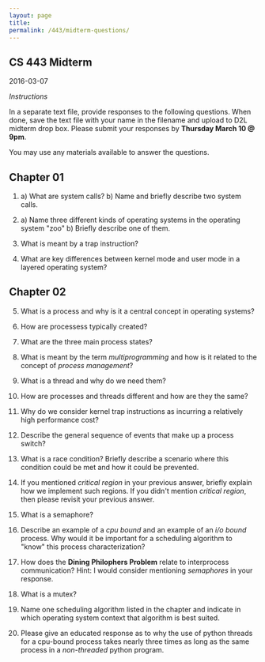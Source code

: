 ```yaml
---
layout: page
title:
permalink: /443/midterm-questions/
---
```


CS 443 Midterm
----------

2016-03-07

*Instructions*

In a separate text file, provide responses to the following questions. When done, save the text file with your name in the filename and upload to D2L midterm drop box. Please submit your responses by **Thursday March 10 @ 9pm**. 

You may use any materials available to answer the questions.


Chapter 01
----------
1. a) What are system calls? b) Name and briefly describe two system calls.

2. a) Name three different kinds of operating systems in the operating system "zoo" b) Briefly describe one of them.

3. What is meant by a trap instruction?

4. What are key differences between kernel mode and user mode in a layered operating system?


Chapter 02
----------
5. What is a process and why is it a central concept in operating systems?

6. How are processess typically created?

7. What are the three main process states?

8. What is meant by the term *multiprogramming* and how is it related to the concept of *process management*?

9. What is a thread and why do we need them?

10. How are processes and threads different and how are they the same?

11. Why do we consider kernel trap instructions as incurring a relatively high performance cost?

12. Describe the general sequence of events that make up a process switch?

13. What is a race condition? Briefly describe a scenario where this condition could be met and how it could be prevented.

14. If you mentioned *critical region* in your previous answer, briefly explain how we implement such regions. If you didn't mention *critical region*, then please revisit your previous answer.

15. What is a semaphore?

16. Describe an example of a *cpu bound* and an example of an *i/o bound* process. Why would it be important for a scheduling algorithm to "know" this process characterization?

17. How does the **Dining Philophers Problem** relate to interprocess communication? Hint: I would consider mentioning *semaphores* in your response.

18. What is a mutex?

19. Name one scheduling algorithm listed in the chapter and indicate in which operating system context that algorithm is best suited.

20. Please give an educated response as to why the use of python threads for a cpu-bound process takes nearly three times as long as the same process in a *non-threaded* python program.











